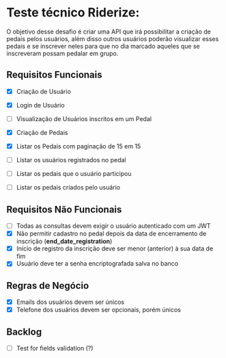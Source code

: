 # Teste técnico Riderize:
O objetivo desse desafio é criar uma API que irá possibilitar a criação de pedais pelos usuários, além disso outros usuários poderão visualizar esses pedais e se inscrever neles para que no dia marcado aqueles que se inscreveram possam pedalar em grupo.

## Requisitos Funcionais
- [x] Criação de Usuário
- [x] Login de Usuário
- [ ] Visualização de Usuários inscritos em um Pedal

- [x] Criação de Pedais
- [x] Listar os Pedais com paginação de 15 em 15
- [ ] Listar os usuários registrados no pedal
- [ ] Listar os pedais que o usuário participou
- [ ] Listar os pedais criados pelo usuário

## Requisitos Não Funcionais
- [ ] Todas as consultas devem exigir o usuário autenticado com um JWT
- [x] Não permitir cadastro no pedal depois da data de encerramento de inscrição (**end_date_registration**)
- [x] Início de registro da inscrição deve ser menor (anterior) à sua data de fim
- [x] Usuário deve ter a senha encriptografada salva no banco

## Regras de Negócio
- [x] Emails dos usuários devem ser únicos
- [x] Telefone dos usuários devem ser opcionais, porém únicos

## Backlog
- [ ] Test for fields validation (?)